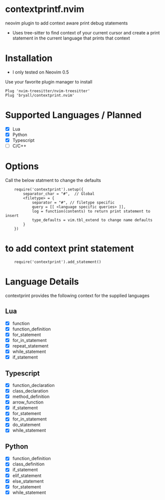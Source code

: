 # contextprintf.nvim
neovim plugin to add context aware print debug statements

 - Uses tree-sitter to find context of your current cursor and create
a print statement in the current language that prints that context

# Installation

* I only tested on Neovim 0.5

Use your favorite plugin manager to install
```
Plug 'nvim-treesitter/nvim-treesitter'
Plug 'bryall/contextprint.nvim'
```

# Supported Languages / Planned

- [x] Lua
- [x] Python
- [x] Typescript
- [ ] C/C++

# Options

Call the below statment to change the defaults

```
    require('contextprint').setup({
        separator_char = "#",  // Global
        <filetype> = {
            separator = "#", // filetype specific
            query = [[ <language specific queries> ]],
            log = function(contents) to return print statement to insert
            type_defaults = vim.tbl_extend to change name defaults
        }
    })
```

# to add context print statement

```
    require('contextprint').add_statement()
```

# Language Details

contextprint provides the following context for the supplied languages

## Lua

- [x] function
- [x] function_definition
- [x] for_statement
- [x] for_in_statement
- [x] repeat_statement
- [x] while_statement
- [x] if_statement

## Typescript

- [x] function_declaration
- [x] class_declaration
- [x] method_definition
- [x] arrow_function
- [x] if_statement
- [x] for_statement
- [x] for_in_statement
- [x] do_statement
- [x] while_statement

## Python

- [x] function_definition
- [x] class_definition
- [x] if_statement
- [x] elif_statement
- [x] else_statement
- [x] for_statement
- [x] while_statement
